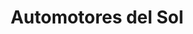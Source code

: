 ---
title: "Automotores del Sol"
url: /ciudad-autonoma-de-buenos-aires/automotores-del-sol/
shop: coche
---